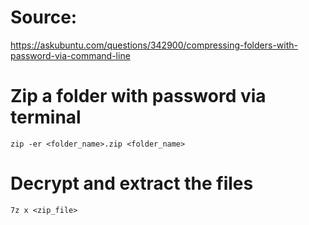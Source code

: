 # Source:
https://askubuntu.com/questions/342900/compressing-folders-with-password-via-command-line

# Zip a folder with password via terminal
```
zip -er <folder_name>.zip <folder_name>
```

# Decrypt and extract the files
```
7z x <zip_file>
```
